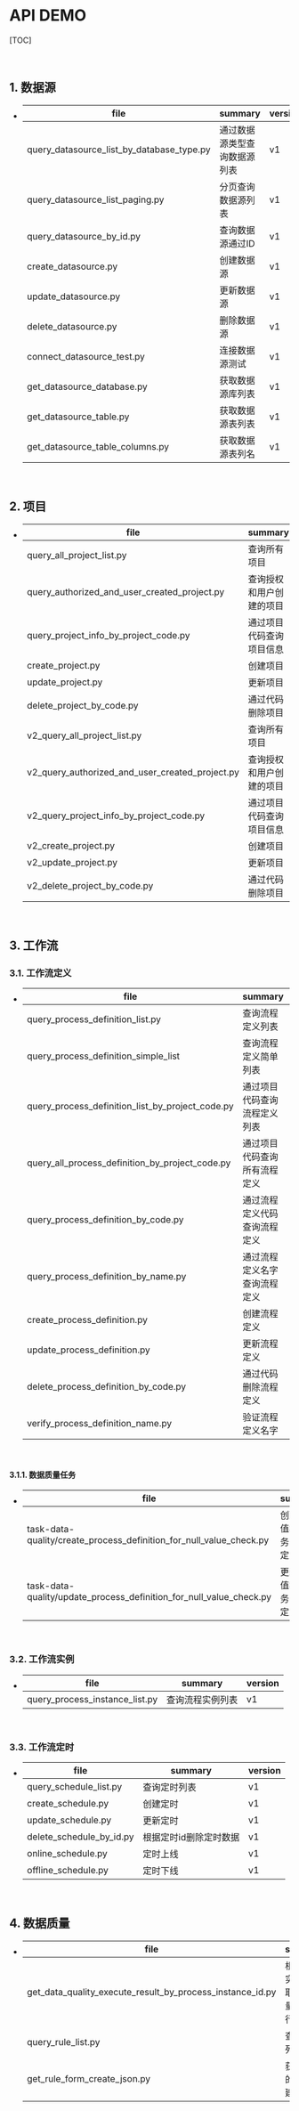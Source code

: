 # API DEMO

<style>
  h1 {
    counter-reset: h2
  }
  h2 {
    counter-reset: h3
  }
  h3 {
    counter-reset: h4
  }
  h2:before {
    counter-increment: h2;
    content: counter(h2) ". "
  }
  h3:before {
    counter-increment: h3;
    content: counter(h2) "." counter(h3) ". "
  }
  h4:before {
    counter-increment: h4;
    content: counter(h2) "." counter(h3) "." counter(h4) ". "
  }
</style>

[TOC]

<br>

## 数据源

+ | file | summary | version |
  | --- | --- | -- |
  | query_datasource_list_by_database_type.py | 通过数据源类型查询数据源列表 | v1 |
  | query_datasource_list_paging.py | 分页查询数据源列表 | v1 |
  | query_datasource_by_id.py | 查询数据源通过ID | v1 |
  | create_datasource.py | 创建数据源 | v1 |
  | update_datasource.py | 更新数据源 | v1 |
  | delete_datasource.py | 删除数据源 | v1 |
  | connect_datasource_test.py | 连接数据源测试 | v1 |
  | get_datasource_database.py | 获取数据源库列表 | v1 |
  | get_datasource_table.py | 获取数据源表列表 | v1 |
  | get_datasource_table_columns.py | 获取数据源表列名 | v1 |

<br>

## 项目

+ | file | summary | version |
  | --- | --- | -- |
  | query_all_project_list.py | 查询所有项目 | v1 |
  | query_authorized_and_user_created_project.py | 查询授权和用户创建的项目 | v1 |
  | query_project_info_by_project_code.py | 通过项目代码查询项目信息 | v1 |
  | create_project.py | 创建项目 | v1 |
  | update_project.py | 更新项目 | v1 |
  | delete_project_by_code.py | 通过代码删除项目 | v1 |
  | v2_query_all_project_list.py | 查询所有项目 | v2 |
  | v2_query_authorized_and_user_created_project.py | 查询授权和用户创建的项目 | v2 |
  | v2_query_project_info_by_project_code.py | 通过项目代码查询项目信息 | v2 |
  | v2_create_project.py | 创建项目 | v2 |
  | v2_update_project.py | 更新项目 | v2 |
  | v2_delete_project_by_code.py | 通过代码删除项目 | v2 |

<br>

## 工作流

### 工作流定义

+ | file | summary | version |
  | --- | --- | -- |
  | query_process_definition_list.py | 查询流程定义列表 | v1 |
  | query_process_definition_simple_list | 查询流程定义简单列表 | v1 |
  | query_process_definition_list_by_project_code.py | 通过项目代码查询流程定义列表 | v1 |
  | query_all_process_definition_by_project_code.py | 通过项目代码查询所有流程定义 | v1 |
  | query_process_definition_by_code.py | 通过流程定义代码查询流程定义 | v1 |
  | query_process_definition_by_name.py | 通过流程定义名字查询流程定义 | v1 |
  | create_process_definition.py | 创建流程定义 | v1 |
  | update_process_definition.py | 更新流程定义 | v1 |
  | delete_process_definition_by_code.py | 通过代码删除流程定义 | v1 |
  | verify_process_definition_name.py | 验证流程定义名字 | v1 |

<br>

#### 数据质量任务

+ | file | summary | version |
  | --- | --- | -- |
  | task-data-quality/create_process_definition_for_null_value_check.py | 创建有空值检查任务的流程定义 | v1 |
  | task-data-quality/update_process_definition_for_null_value_check.py | 更新有空值检查任务的流程定义 | v1 |

<br>

### 工作流实例

+ | file | summary | version |
  | --- | --- | -- |
  | query_process_instance_list.py | 查询流程实例列表 | v1 |

<br>

### 工作流定时

+ | file | summary | version |
  | --- | --- | -- |
  | query_schedule_list.py | 查询定时列表 | v1 |
  | create_schedule.py | 创建定时 | v1 |
  | update_schedule.py | 更新定时 | v1 |
  | delete_schedule_by_id.py | 根据定时id删除定时数据 | v1 |
  | online_schedule.py | 定时上线 | v1 |
  | offline_schedule.py | 定时下线 | v1 |

<br>

## 数据质量

+ | file | summary | version |
  | --- | --- | -- |
  | get_data_quality_execute_result_by_process_instance_id.py | 根据流程实例id获取数据质量任务执行结果 | v1 |
  | query_rule_list.py | 查询规则列表 | v1 |
  | get_rule_form_create_json.py | 获取规则的表单创建json | v1 |

<br>